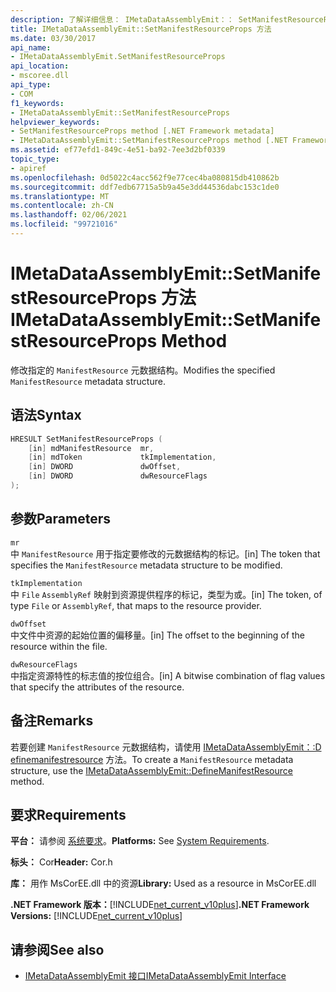 ```yaml
---
description: 了解详细信息： IMetaDataAssemblyEmit：： SetManifestResourceProps 方法
title: IMetaDataAssemblyEmit::SetManifestResourceProps 方法
ms.date: 03/30/2017
api_name:
- IMetaDataAssemblyEmit.SetManifestResourceProps
api_location:
- mscoree.dll
api_type:
- COM
f1_keywords:
- IMetaDataAssemblyEmit::SetManifestResourceProps
helpviewer_keywords:
- SetManifestResourceProps method [.NET Framework metadata]
- IMetaDataAssemblyEmit::SetManifestResourceProps method [.NET Framework metadata]
ms.assetid: ef77efd1-849c-4e51-ba92-7ee3d2bf0339
topic_type:
- apiref
ms.openlocfilehash: 0d5022c4acc562f9e77cec4ba080815db410862b
ms.sourcegitcommit: ddf7edb67715a5b9a45e3dd44536dabc153c1de0
ms.translationtype: MT
ms.contentlocale: zh-CN
ms.lasthandoff: 02/06/2021
ms.locfileid: "99721016"
---
```

# <a name="imetadataassemblyemitsetmanifestresourceprops-method"></a><span data-ttu-id="9e4a4-103">IMetaDataAssemblyEmit::SetManifestResourceProps 方法</span><span class="sxs-lookup"><span data-stu-id="9e4a4-103">IMetaDataAssemblyEmit::SetManifestResourceProps Method</span></span>

<span data-ttu-id="9e4a4-104">修改指定的 `ManifestResource` 元数据结构。</span><span class="sxs-lookup"><span data-stu-id="9e4a4-104">Modifies the specified `ManifestResource` metadata structure.</span></span>  
  
## <a name="syntax"></a><span data-ttu-id="9e4a4-105">语法</span><span class="sxs-lookup"><span data-stu-id="9e4a4-105">Syntax</span></span>  
  
```cpp  
HRESULT SetManifestResourceProps (  
    [in] mdManifestResource  mr,  
    [in] mdToken             tkImplementation,
    [in] DWORD               dwOffset,  
    [in] DWORD               dwResourceFlags  
);  
```  
  
## <a name="parameters"></a><span data-ttu-id="9e4a4-106">参数</span><span class="sxs-lookup"><span data-stu-id="9e4a4-106">Parameters</span></span>  

 `mr`  
 <span data-ttu-id="9e4a4-107">中 `ManifestResource` 用于指定要修改的元数据结构的标记。</span><span class="sxs-lookup"><span data-stu-id="9e4a4-107">[in] The token that specifies the `ManifestResource` metadata structure to be modified.</span></span>  
  
 `tkImplementation`  
 <span data-ttu-id="9e4a4-108">中 `File` `AssemblyRef` 映射到资源提供程序的标记，类型为或。</span><span class="sxs-lookup"><span data-stu-id="9e4a4-108">[in] The token, of type `File` or `AssemblyRef`, that maps to the resource provider.</span></span>  
  
 `dwOffset`  
 <span data-ttu-id="9e4a4-109">中文件中资源的起始位置的偏移量。</span><span class="sxs-lookup"><span data-stu-id="9e4a4-109">[in] The offset to the beginning of the resource within the file.</span></span>  
  
 `dwResourceFlags`  
 <span data-ttu-id="9e4a4-110">中指定资源特性的标志值的按位组合。</span><span class="sxs-lookup"><span data-stu-id="9e4a4-110">[in] A bitwise combination of flag values that specify the attributes of the resource.</span></span>  
  
## <a name="remarks"></a><span data-ttu-id="9e4a4-111">备注</span><span class="sxs-lookup"><span data-stu-id="9e4a4-111">Remarks</span></span>  

 <span data-ttu-id="9e4a4-112">若要创建 `ManifestResource` 元数据结构，请使用 [IMetaDataAssemblyEmit：:D efinemanifestresource](imetadataassemblyemit-definemanifestresource-method.md) 方法。</span><span class="sxs-lookup"><span data-stu-id="9e4a4-112">To create a `ManifestResource` metadata structure, use the [IMetaDataAssemblyEmit::DefineManifestResource](imetadataassemblyemit-definemanifestresource-method.md) method.</span></span>  
  
## <a name="requirements"></a><span data-ttu-id="9e4a4-113">要求</span><span class="sxs-lookup"><span data-stu-id="9e4a4-113">Requirements</span></span>  

 <span data-ttu-id="9e4a4-114">**平台：** 请参阅 [系统要求](../../get-started/system-requirements.md)。</span><span class="sxs-lookup"><span data-stu-id="9e4a4-114">**Platforms:** See [System Requirements](../../get-started/system-requirements.md).</span></span>  
  
 <span data-ttu-id="9e4a4-115">**标头：** Cor</span><span class="sxs-lookup"><span data-stu-id="9e4a4-115">**Header:** Cor.h</span></span>  
  
 <span data-ttu-id="9e4a4-116">**库：** 用作 MsCorEE.dll 中的资源</span><span class="sxs-lookup"><span data-stu-id="9e4a4-116">**Library:** Used as a resource in MsCorEE.dll</span></span>  
  
 <span data-ttu-id="9e4a4-117">**.NET Framework 版本：**[!INCLUDE[net_current_v10plus](../../../../includes/net-current-v10plus-md.md)]</span><span class="sxs-lookup"><span data-stu-id="9e4a4-117">**.NET Framework Versions:** [!INCLUDE[net_current_v10plus](../../../../includes/net-current-v10plus-md.md)]</span></span>  
  
## <a name="see-also"></a><span data-ttu-id="9e4a4-118">请参阅</span><span class="sxs-lookup"><span data-stu-id="9e4a4-118">See also</span></span>

- [<span data-ttu-id="9e4a4-119">IMetaDataAssemblyEmit 接口</span><span class="sxs-lookup"><span data-stu-id="9e4a4-119">IMetaDataAssemblyEmit Interface</span></span>](imetadataassemblyemit-interface.md)
